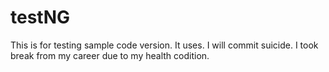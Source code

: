 # testNG
This is for testing sample code version. It uses. I will commit suicide. I took break from my career due to my health codition.
